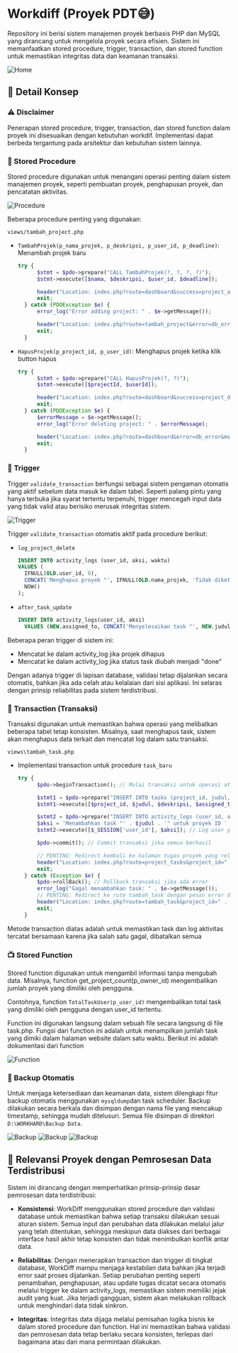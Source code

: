 # Workdiff (Proyek PDT😅)
Repository ini berisi sistem manajemen proyek berbasis PHP dan MySQL yang dirancang untuk mengelola proyek secara efisien. Sistem ini memanfaatkan stored procedure, trigger, transaction, dan stored function untuk memastikan integritas data dan keamanan transaksi.

![Home](assets/img/dashboard.png)

## 📌 Detail Konsep

### ⚠️ Disclaimer

Penerapan stored procedure, trigger, transaction, dan stored function dalam proyek ini disesuaikan dengan kebutuhan workdif. Implementasi dapat berbeda tergantung pada arsitektur dan kebutuhan sistem lainnya.

### 🧠 Stored Procedure 
Stored procedure digunakan untuk menangani operasi penting dalam sistem manajemen proyek, seperti pembuatan proyek, penghapusan proyek, dan pencatatan aktivitas.

![Procedure](assets/img/procedure.png)

Beberapa procedure penting yang digunakan:

`views/tambah_project.php`
* `TambahProjek(p_nama_projek, p_deskripsi, p_user_id, p_deadline)`: Menambah projek baru
  ```php
  try {
        $stmt = $pdo->prepare("CALL TambahProjek(?, ?, ?, ?)");
        $stmt->execute([$nama, $deskripsi, $user_id, $deadline]);

        header("Location: index.php?route=dashboard&success=project_added");
        exit;
    } catch (PDOException $e) {
        error_log("Error adding project: " . $e->getMessage());

        header("Location: index.php?route=tambah_project&error=db_error&msg=" . urlencode($e->getMessage()));
        exit;
    }
  ```
* `HapusProjek(p_project_id, p_user_id)`: Menghapus projek ketika klik button hapus
  ```php
  try {
        $stmt = $pdo->prepare("CALL HapusProjek(?, ?)");
        $stmt->execute([$projectId, $userId]);

        header("Location: index.php?route=dashboard&success=project_deleted");
        exit;
    } catch (PDOException $e) {
        $errorMessage = $e->getMessage();
        error_log("Error deleting project: " . $errorMessage);

        header("Location: index.php?route=dashboard&error=db_error&msg=" . urlencode($errorMessage));
        exit;
    }
  ```


### 🚨 Trigger
Trigger `validate_transaction` berfungsi sebagai sistem pengaman otomatis yang aktif sebelum data masuk ke dalam tabel. Seperti palang pintu yang hanya terbuka jika syarat tertentu terpenuhi, trigger mencegah input data yang tidak valid atau berisiko merusak integritas sistem.

![Trigger](assets/img/trigger.png)

Trigger `validate_transaction` otomatis aktif pada procedure berikut:
* `log_project_delete`
  ```sql
  INSERT INTO activity_logs (user_id, aksi, waktu)
  VALUES (
    IFNULL(OLD.user_id, 0),
    CONCAT('Menghapus proyek "', IFNULL(OLD.nama_projek, 'Tidak diketahui'), '" (ID: ', OLD.id, ')'),
    NOW()
  );
  ```
* `after_task_update`
  ```sql
  INSERT INTO activity_logs(user_id, aksi)
    VALUES (NEW.assigned_to, CONCAT('Menyelesaikan task "', NEW.judul, '"'));
  ```

Beberapa peran trigger di sistem ini:
* Mencatat ke dalam activity_log jika projek dihapus
* Mencatat ke dalam activity_log jika status task diubah menjadi "done"

Dengan adanya trigger di lapisan database, validasi tetap dijalankan secara otomatis, bahkan jika ada celah atau kelalaian dari sisi aplikasi. Ini selaras dengan prinsip reliabilitas pada sistem terdistribusi.

### 🔄 Transaction (Transaksi)
Transaksi digunakan untuk memastikan bahwa operasi yang melibatkan beberapa tabel tetap konsisten. Misalnya, saat menghapus task, sistem akan menghapus data terkait dan mencatat log dalam satu transaksi.

`views\tambah_task.php`
* Implementasi transaction untuk procedure `task_baru`
  ```php
  try {
        $pdo->beginTransaction(); // Mulai transaksi untuk operasi atomik

        $stmt1 = $pdo->prepare("INSERT INTO tasks (project_id, judul, deskripsi, assigned_to, status, deadline) VALUES (?, ?, ?, ?, ?, ?)");
        $stmt1->execute([$project_id, $judul, $deskripsi, $assigned_to, $status, $deadline]);

        $stmt2 = $pdo->prepare("INSERT INTO activity_logs (user_id, aksi) VALUES (?, ?)");
        $aksi = 'Menambahkan task "' . $judul . '" untuk proyek ID ' . $project_id;
        $stmt2->execute([$_SESSION['user_id'], $aksi]); // Log user yang membuat task

        $pdo->commit(); // Commit transaksi jika semua berhasil

        // PENTING: Redirect kembali ke halaman tugas proyek yang relevan melalui router
        header("Location: index.php?route=project_tasks&project_id=" . htmlspecialchars($project_id) . "&success=task_added");
        exit;
    } catch (Exception $e) {
        $pdo->rollBack(); // Rollback transaksi jika ada error
        error_log("Gagal menambahkan task: " . $e->getMessage());
        // PENTING: Redirect ke rute tambah_task dengan pesan error database
        header("Location: index.php?route=tambah_task&project_id=" . htmlspecialchars($project_id) . "&error=db_error&msg=" . urlencode($e->getMessage()));
        exit;
    }

  ```
Metode transaction diatas adalah untuk memastikan task dan log aktivitas tercatat bersamaan karena jika salah satu gagal, dibatalkan semua


### 📺 Stored Function 
Stored function digunakan untuk mengambil informasi tanpa mengubah data. Misalnya, function get_project_count(p_owner_id) mengembalikan jumlah proyek yang dimiliki oleh pengguna.

Contohnya, function  `TotalTaskUser(p_user_id)` mengembalikan total task yang dimiliki oleh pengguna dengan user_id tertentu.

Function ini digunakan langsung dalam sebuah file secara langsung di file task.php. Fungsi dari function ini adalah untuk menampilkan jumlah task yang dimiki dalam halaman website dalam satu waktu. Berikut ini adalah dokumentasi dari function

![Function](assets/img/function.png)



### 🔄 Backup Otomatis
Untuk menjaga ketersediaan dan keamanan data, sistem dilengkapi fitur backup otomatis menggunakan `mysqldump`dan task scheduler. Backup dilakukan secara berkala dan disimpan dengan nama file yang mencakup timestamp, sehingga mudah ditelusuri. Semua file disimpan di direktori `D:\WORKHARD\Backup Data`.

![Backup](assets/img/taskScheduler.png)
![Backup](assets/img/fileBackup.png)
![Backup](assets/img/scriptbackup.png)
 

## 🧩 Relevansi Proyek dengan Pemrosesan Data Terdistribusi
Sistem ini dirancang dengan memperhatikan prinsip-prinsip dasar pemrosesan data terdistribusi:
* **Konsistensi**: WorkDiff menggunakan stored procedure dan validasi database untuk memastikan bahwa setiap transaksi dilakukan sesuai aturan sistem. Semua input dan perubahan data dilakukan melalui jalur yang telah ditentukan, sehingga meskipun data diakses dari berbagai interface hasil akhir tetap konsisten dan tidak menimbulkan konflik antar data.

* **Reliabilitas**: Dengan menerapkan transaction dan trigger di tingkat database, WorkDiff mampu menjaga kestabilan data bahkan jika terjadi error saat proses dijalankan. Setiap perubahan penting seperti penambahan, penghapusan, atau update tugas dicatat secara otomatis melalui trigger ke dalam activity_logs, memastikan sistem memiliki jejak audit yang kuat. Jika terjadi gangguan, sistem akan melakukan rollback untuk menghindari data tidak sinkron.

* **Integritas**: Integritas data dijaga melalui pemisahan logika bisnis ke dalam stored procedure dan function. Hal ini memastikan bahwa validasi dan pemrosesan data tetap berlaku secara konsisten, terlepas dari bagaimana atau dari mana permintaan dilakukan.
